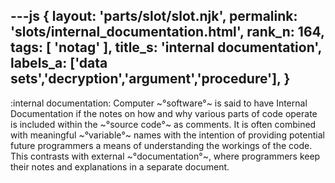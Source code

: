 ---js
{
  layout: 'parts/slot/slot.njk',
  permalink: 'slots/internal_documentation.html',
  rank_n: 164,
  tags: [ 'notag' ],
  title_s: 'internal documentation',
  labels_a: ['data sets','decryption','argument','procedure'],
}
---
:internal documentation:
Computer ~°software°~ is said to have Internal Documentation if the notes on how and why various parts of code operate is included within the ~°source code°~ as comments.  It is often combined with meaningful ~°variable°~ names with the intention of providing potential future programmers a means of understanding the workings of the code. This contrasts with external ~°documentation°~, where programmers keep their notes and explanations in a separate document.
